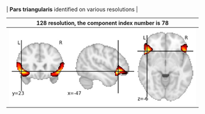 


| **Pars triangularis** identified on various resolutions |

| 128 resolution, the component index number is 78|  
|:---:|  
| ![Component 128](../128/final/78.jpg "From component 128: Pars triangularis") |